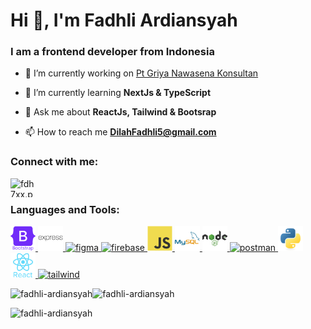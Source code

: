 <h1 align="left">Hi 👋, I'm Fadhli Ardiansyah</h1>
<h3 align="left">I am a frontend developer from Indonesia</h3>

- 🔭 I’m currently working on [Pt Griya Nawasena Konsultan](pt-griya-nawasena-konsultan.vercel.app)

- 🌱 I’m currently learning **NextJs & TypeScript**

- 💬 Ask me about **ReactJs, Tailwind & Bootsrap**

- 📫 How to reach me **DilahFadhli5@gmail.com**

<h3 align="left">Connect with me:</h3>
<p align="left">
<a href="https://instagram.com/fdh7xx.py" target="blank"><img align="left" src="https://raw.githubusercontent.com/rahuldkjain/github-profile-readme-generator/master/src/images/icons/Social/instagram.svg" alt="fdh7xx.py" height="30" width="40" /></a>
</p>

</br>

<h3 align="left">Languages and Tools:</h3>
<p align="left" > <a href="https://getbootstrap.com" target="_blank" rel="noreferrer"> <img src="https://raw.githubusercontent.com/devicons/devicon/master/icons/bootstrap/bootstrap-plain-wordmark.svg" alt="bootstrap" width="40" height="40"/> </a> <a href="https://expressjs.com" target="_blank" rel="noreferrer"> <img src="https://raw.githubusercontent.com/devicons/devicon/master/icons/express/express-original-wordmark.svg" alt="express" width="40" height="40"/> </a> <a href="https://www.figma.com/" target="_blank" rel="noreferrer"> <img src="https://www.vectorlogo.zone/logos/figma/figma-icon.svg" alt="figma" width="40" height="40"/> </a> <a href="https://firebase.google.com/" target="_blank" rel="noreferrer"> <img src="https://www.vectorlogo.zone/logos/firebase/firebase-icon.svg" alt="firebase" width="40" height="40"/> </a> <a href="https://developer.mozilla.org/en-US/docs/Web/JavaScript" target="_blank" rel="noreferrer"> <img src="https://raw.githubusercontent.com/devicons/devicon/master/icons/javascript/javascript-original.svg" alt="javascript" width="40" height="40"/> </a> <a href="https://www.mysql.com/" target="_blank" rel="noreferrer"> <img src="https://raw.githubusercontent.com/devicons/devicon/master/icons/mysql/mysql-original-wordmark.svg" alt="mysql" width="40" height="40"/> </a> <a href="https://nodejs.org" target="_blank" rel="noreferrer"> <img src="https://raw.githubusercontent.com/devicons/devicon/master/icons/nodejs/nodejs-original-wordmark.svg" alt="nodejs" width="40" height="40"/> </a> <a href="https://postman.com" target="_blank" rel="noreferrer"> <img src="https://www.vectorlogo.zone/logos/getpostman/getpostman-icon.svg" alt="postman" width="40" height="40"/> </a> <a href="https://www.python.org" target="_blank" rel="noreferrer"> <img src="https://raw.githubusercontent.com/devicons/devicon/master/icons/python/python-original.svg" alt="python" width="40" height="40"/> </a> <a href="https://reactjs.org/" target="_blank" rel="noreferrer"> <img src="https://raw.githubusercontent.com/devicons/devicon/master/icons/react/react-original-wordmark.svg" alt="react" width="40" height="40"/> </a> <a href="https://tailwindcss.com/" target="_blank" rel="noreferrer"> <img src="https://www.vectorlogo.zone/logos/tailwindcss/tailwindcss-icon.svg" alt="tailwind" width="40" height="40"/> </a> </p>

<p><img align="left" src="https://github-readme-stats.vercel.app/api/top-langs?username=fadhli-ardiansyah&show_icons=true&locale=en&layout=compact" alt="fadhli-ardiansyah" /></p>

<p>&nbsp;<img align="left" src="https://github-readme-stats.vercel.app/api?username=fadhli-ardiansyah&show_icons=true&locale=en" alt="fadhli-ardiansyah" /></p>

<p><img align="left" src="https://github-readme-streak-stats.herokuapp.com/?user=fadhli-ardiansyah&" alt="fadhli-ardiansyah" /></p>

